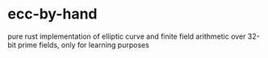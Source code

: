 # ecc-by-hand
pure rust implementation of elliptic curve and finite field arithmetic over 32-bit prime fields, only for learning purposes
